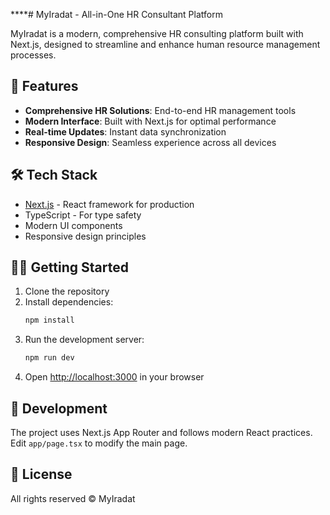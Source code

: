 ****# MyIradat - All-in-One HR Consultant Platform

MyIradat is a modern, comprehensive HR consulting platform built with Next.js, designed to streamline and enhance human resource management processes.

## 🚀 Features

- **Comprehensive HR Solutions**: End-to-end HR management tools
- **Modern Interface**: Built with Next.js for optimal performance
- **Real-time Updates**: Instant data synchronization
- **Responsive Design**: Seamless experience across all devices

## 🛠️ Tech Stack

- [Next.js](https://nextjs.org) - React framework for production
- TypeScript - For type safety
- Modern UI components
- Responsive design principles

## 🏃‍♂️ Getting Started

1. Clone the repository
2. Install dependencies:
   ```bash
   npm install
   ```
3. Run the development server:
   ```bash
   npm run dev
   ```
4. Open [http://localhost:3000](http://localhost:3000) in your browser

## 🔧 Development

The project uses Next.js App Router and follows modern React practices. Edit `app/page.tsx` to modify the main page.

## 📝 License

All rights reserved © MyIradat
